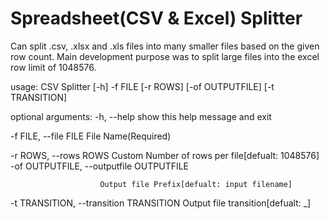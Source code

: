 # Spreadsheet(CSV & Excel) Splitter
Can split .csv, .xlsx and .xls files into many smaller files based on the given row count. Main development purpose was to split large files into the excel row limit of 1048576.

usage: CSV Splitter [-h] -f FILE [-r ROWS] [-of OUTPUTFILE] [-t TRANSITION]

optional arguments:
  -h, --help            show this help message and exit
  
  -f FILE, --file FILE  File Name(Required)
  
  -r ROWS, --rows ROWS  Custom Number of rows per file[defualt: 1048576]
  -of OUTPUTFILE, --outputfile OUTPUTFILE
  
                        Output file Prefix[defualt: input filename]
  -t TRANSITION, --transition TRANSITION
                        Output file transition[defualt: _]